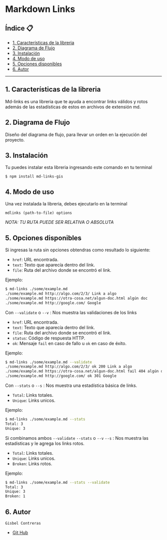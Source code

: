 # Markdown Links 

## Índice 📋

* [1. Características de la libreria](#1-Características-de-la-libreria)
* [2. Diagrama de Flujo](#2-Diagrama-de-Flujo)
* [3. Instalación](#3-Instalación)
* [4. Modo de uso](#4-Modo-de-uso)
* [5. Opciones disponibles](#5-Opciones-disponibles)
* [6. Autor](#6-Autor)

***

## 1. Características de la libreria
 Md-links es una libreria que te ayuda a encontrar links válidos y rotos además de las 
 estadísticas de estos en archivos de extensión md.

## 2. Diagrama de Flujo
Diseño del diagrama de flujo, para llevar un orden en la ejecución del proyecto.

## 3. Instalación
Tu puedes instalar esta libreria ingresando este comando en tu terminal 

`$ npm install md-links-gis`

## 4. Modo de uso 

Una vez instalada la libreria, debes ejecutarlo en la terminal 

`mdlinks (path-to-file) options`

*NOTA: TU RUTA PUEDE SER RELATIVA O ABSOLUTA*

## 5. Opciones disponibles

Si ingresas la ruta sin opciones obtendras como resultado lo siguiente: 

* `href`: URL encontrada.
* `text`: Texto que aparecía dentro del link.
* `file`: Ruta del archivo donde se encontró el link.

Ejemplo: 

```sh
$ md-links ./some/example.md
./some/example.md http://algo.com/2/3/ Link a algo
./some/example.md https://otra-cosa.net/algun-doc.html algún doc
./some/example.md http://google.com/ Google
```

Con `--validate` o `--v` : Nos muestra las validaciones de los links

* `href`: URL encontrada.
* `text`: Texto que aparecía dentro del link.
* `file`: Ruta del archivo donde se encontró el link.
* `status`: Código de respuesta HTTP.
* `ok`: Mensaje `fail` en caso de fallo u `ok` en caso de éxito.

Ejemplo: 

```sh
$ md-links ./some/example.md --validate
./some/example.md http://algo.com/2/3/ ok 200 Link a algo
./some/example.md https://otra-cosa.net/algun-doc.html fail 404 algún doc
./some/example.md http://google.com/ ok 301 Google
```

Con `--stats` o `--s` : Nos muestra una estadística básica de links.

* `Total`: Links totales.
* `Unique`: Links unicos.

Ejemplo:

```sh
$ md-links ./some/example.md --stats
Total: 3
Unique: 3
```
Si combinamos ambos `--validate` `--stats` o `--v` `--s` : Nos muestra las estadisticas y le agrega los links rotos. 

* `Total`: Links totales.
* `Unique`: Links unicos.
* `Broken`: Links rotos.

Ejemplo:

```sh
$ md-links ./some/example.md --stats --validate
Total: 3
Unique: 3
Broken: 1
```
## 6. Autor 
`Gisbel Contreras`
* [Git Hub](https://github.com/Gisbelc/BOG004-md-links)
